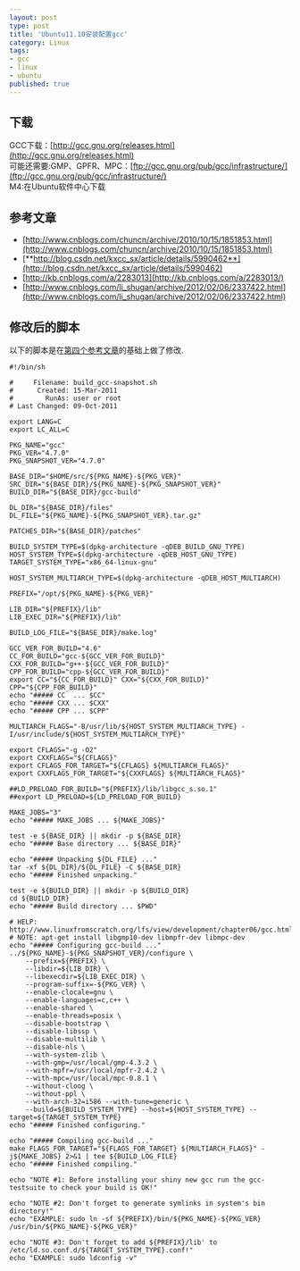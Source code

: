 ```yaml
---
layout: post
type: post
title: 'Ubuntu11.10安装配置gcc'
category: Linux
tags:
- gcc
- linux
- ubuntu
published: true
---
```


## 下载
GCC下载：[http://gcc.gnu.org/releases.html](http://gcc.gnu.org/releases.html)  
可能还需要:GMP、GPFR、MPC：[ftp://gcc.gnu.org/pub/gcc/infrastructure/](ftp://gcc.gnu.org/pub/gcc/infrastructure/)  
M4:在Ubuntu软件中心下载  

## 参考文章
- [http://www.cnblogs.com/chuncn/archive/2010/10/15/1851853.html](http://www.cnblogs.com/chuncn/archive/2010/10/15/1851853.html)
- [**http://blog.csdn.net/kxcc_sx/article/details/5990462**](http://blog.csdn.net/kxcc_sx/article/details/5990462)
- [http://kb.cnblogs.com/a/2283013](http://kb.cnblogs.com/a/2283013/)
- [http://www.cnblogs.com/li_shugan/archive/2012/02/06/2337422.html](http://www.cnblogs.com/li_shugan/archive/2012/02/06/2337422.html)

## 修改后的脚本  
以下的脚本是在[第四个参考文章](http://www.cnblogs.com/li_shugan/archive/2012/02/06/2337422.html)的基础上做了修改.  

    #!/bin/sh

    #     Filename: build_gcc-snapshot.sh
    #      Created: 15-Mar-2011
    #        RunAs: user or root
    # Last Changed: 09-Oct-2011

    export LANG=C
    export LC_ALL=C

    PKG_NAME="gcc"
    PKG_VER="4.7.0"
    PKG_SNAPSHOT_VER="4.7.0"

    BASE_DIR="$HOME/src/${PKG_NAME}-${PKG_VER}"
    SRC_DIR="${BASE_DIR}/${PKG_NAME}-${PKG_SNAPSHOT_VER}"
    BUILD_DIR="${BASE_DIR}/gcc-build"

    DL_DIR="${BASE_DIR}/files"
    DL_FILE="${PKG_NAME}-${PKG_SNAPSHOT_VER}.tar.gz"

    PATCHES_DIR="${BASE_DIR}/patches"

    BUILD_SYSTEM_TYPE=$(dpkg-architecture -qDEB_BUILD_GNU_TYPE)
    HOST_SYSTEM_TYPE=$(dpkg-architecture -qDEB_HOST_GNU_TYPE)
    TARGET_SYSTEM_TYPE="x86_64-linux-gnu"

    HOST_SYSTEM_MULTIARCH_TYPE=$(dpkg-architecture -qDEB_HOST_MULTIARCH)

    PREFIX="/opt/${PKG_NAME}-${PKG_VER}"

    LIB_DIR="${PREFIX}/lib"
    LIB_EXEC_DIR="${PREFIX}/lib"

    BUILD_LOG_FILE="${BASE_DIR}/make.log"

    GCC_VER_FOR_BUILD="4.6"
    CC_FOR_BUILD="gcc-${GCC_VER_FOR_BUILD}"
    CXX_FOR_BUILD="g++-${GCC_VER_FOR_BUILD}"
    CPP_FOR_BUILD="cpp-${GCC_VER_FOR_BUILD}"
    export CC="${CC_FOR_BUILD}" CXX="${CXX_FOR_BUILD}" CPP="${CPP_FOR_BUILD}"
    echo "##### CC  ... $CC"
    echo "##### CXX ... $CXX"
    echo "##### CPP ... $CPP"

    MULTIARCH_FLAGS="-B/usr/lib/${HOST_SYSTEM_MULTIARCH_TYPE} -I/usr/include/${HOST_SYSTEM_MULTIARCH_TYPE}"

    export CFLAGS="-g -O2"
    export CXXFLAGS="${CFLAGS}"
    export CFLAGS_FOR_TARGET="${CFLAGS} ${MULTIARCH_FLAGS}"
    export CXXFLAGS_FOR_TARGET="${CXXFLAGS} ${MULTIARCH_FLAGS}"

    ##LD_PRELOAD_FOR_BUILD="${PREFIX}/lib/libgcc_s.so.1"
    ##export LD_PRELOAD=${LD_PRELOAD_FOR_BUILD}

    MAKE_JOBS="3"
    echo "##### MAKE_JOBS ... ${MAKE_JOBS}"

    test -e ${BASE_DIR} || mkdir -p ${BASE_DIR}
    echo "##### Base directory ... ${BASE_DIR}"

    echo "##### Unpacking ${DL_FILE} ..."
    tar -xf ${DL_DIR}/${DL_FILE} -C ${BASE_DIR}
    echo "##### Finished unpacking."

    test -e ${BUILD_DIR} || mkdir -p ${BUILD_DIR}
    cd ${BUILD_DIR}
    echo "##### Build directory ... $PWD"

    # HELP: http://www.linuxfromscratch.org/lfs/view/development/chapter06/gcc.html
    # NOTE: apt-get install libgmp10-dev libmpfr-dev libmpc-dev
    echo "##### Configuring gcc-build ..."
    ../${PKG_NAME}-${PKG_SNAPSHOT_VER}/configure \
        --prefix=${PREFIX} \
        --libdir=${LIB_DIR} \
        --libexecdir=${LIB_EXEC_DIR} \
        --program-suffix=-${PKG_VER} \
        --enable-clocale=gnu \
        --enable-languages=c,c++ \
        --enable-shared \
        --enable-threads=posix \
        --disable-bootstrap \
        --disable-libssp \
        --disable-multilib \
        --disable-nls \
        --with-system-zlib \
        --with-gmp=/usr/local/gmp-4.3.2 \
        --with-mpfr=/usr/local/mpfr-2.4.2 \
        --with-mpc=/usr/local/mpc-0.8.1 \
        --without-cloog \
        --without-ppl \
        --with-arch-32=i586 --with-tune=generic \
        --build=${BUILD_SYSTEM_TYPE} --host=${HOST_SYSTEM_TYPE} --target=${TARGET_SYSTEM_TYPE}
    echo "##### Finished configuring."

    echo "##### Compiling gcc-build ..."
    make FLAGS_FOR_TARGET="${FLAGS_FOR_TARGET} ${MULTIARCH_FLAGS}" -j${MAKE_JOBS} 2>&1 | tee ${BUILD_LOG_FILE}
    echo "##### Finished compiling."

    echo "NOTE #1: Before installing your shiny new gcc run the gcc-testsuite to check your build is OK!"

    echo "NOTE #2: Don't forget to generate symlinks in system's bin directory!"
    echo "EXAMPLE: sudo ln -sf ${PREFIX}/bin/${PKG_NAME}-${PKG_VER} /usr/bin/${PKG_NAME}-${PKG_VER}"

    echo "NOTE #3: Don't forget to add ${PREFIX}/lib' to /etc/ld.so.conf.d/${TARGET_SYSTEM_TYPE}.conf!"
    echo "EXAMPLE: sudo ldconfig -v"
